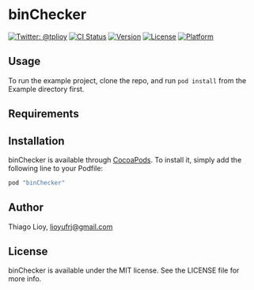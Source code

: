 # binChecker

[![Twitter: @tplioy](https://img.shields.io/badge/contact-@tplioy-blue.svg?style=flat)](https://twitter.com/tplioy)
[![CI Status](http://img.shields.io/travis/thiagolioy/binChecker.svg?style=flat)](https://travis-ci.org/thiagolioy/binChecker)
[![Version](https://img.shields.io/cocoapods/v/binChecker.svg?style=flat)](http://cocoapods.org/pods/binChecker)
[![License](https://img.shields.io/cocoapods/l/binChecker.svg?style=flat)](http://cocoapods.org/pods/binChecker)
[![Platform](https://img.shields.io/cocoapods/p/binChecker.svg?style=flat)](http://cocoapods.org/pods/binChecker)

## Usage

To run the example project, clone the repo, and run `pod install` from the Example directory first.

## Requirements

## Installation

binChecker is available through [CocoaPods](http://cocoapods.org). To install
it, simply add the following line to your Podfile:

```ruby
pod "binChecker"
```

## Author

Thiago Lioy, lioyufrj@gmail.com

## License

binChecker is available under the MIT license. See the LICENSE file for more info.
